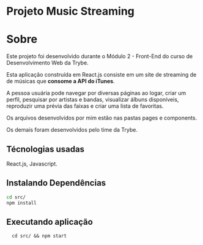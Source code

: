 # Projeto Music Streaming 

# Sobre
Este projeto foi desenvolvido durante o Módulo 2 - Front-End do curso de Desenvolvimento Web da Trybe.

Esta aplicação construída em React.js consiste em um site de streaming de de músicas que **consome a API do iTunes**.

A pessoa usuária pode navegar por diversas páginas ao logar, criar um perfil, pesquisar por artistas e bandas, visualizar álbuns disponíveis, reproduzir uma prévia das faixas e criar uma lista de favoritas. 

Os arquivos desenvolvidos por mim estão nas pastas pages e components.

Os demais foram desenvolvidos pelo time da Trybe.

## Técnologias usadas

React.js, Javascript.

## Instalando Dependências

```bash
cd src/
npm install
``` 

## Executando aplicação

  ```
    cd src/ && npm start
  ```
